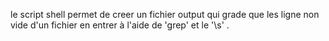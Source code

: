 le script shell permet de creer un fichier output qui grade que  les ligne non vide d'un fichier en entrer à l'aide de 'grep' et le '\s' .
